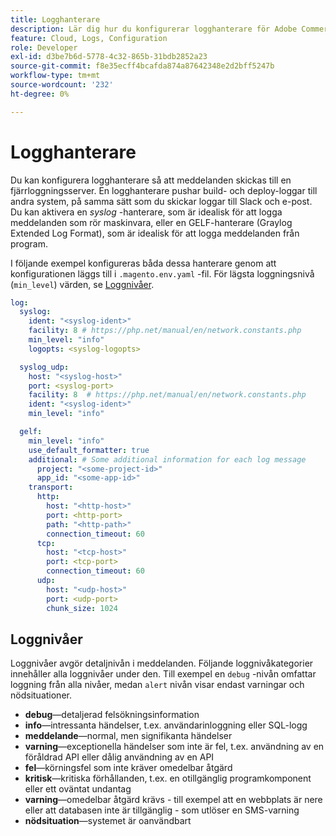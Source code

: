 ```yaml
---
title: Logghanterare
description: Lär dig hur du konfigurerar logghanterare för Adobe Commerce i molninfrastruktur.
feature: Cloud, Logs, Configuration
role: Developer
exl-id: d3be7b6d-5778-4c32-865b-31bdb2852a23
source-git-commit: f8e35ecff4bcafda874a87642348e2d2bff5247b
workflow-type: tm+mt
source-wordcount: '232'
ht-degree: 0%

---
```


# Logghanterare

Du kan konfigurera logghanterare så att meddelanden skickas till en fjärrloggningsserver. En logghanterare pushar build- och deploy-loggar till andra system, på samma sätt som du skickar loggar till Slack och e-post. Du kan aktivera en _syslog_ -hanterare, som är idealisk för att logga meddelanden som rör maskinvara, eller en GELF-hanterare (Graylog Extended Log Format), som är idealisk för att logga meddelanden från program.

I följande exempel konfigureras båda dessa hanterare genom att konfigurationen läggs till i `.magento.env.yaml` -fil. För lägsta loggningsnivå (`min_level`) värden, se [Loggnivåer](#log-levels).

```yaml
log:
  syslog:
    ident: "<syslog-ident>"
    facility: 8 # https://php.net/manual/en/network.constants.php
    min_level: "info"
    logopts: <syslog-logopts>

  syslog_udp:
    host: "<syslog-host>"
    port: <syslog-port>
    facility: 8  # https://php.net/manual/en/network.constants.php
    ident: "<syslog-ident>"
    min_level: "info"

  gelf:
    min_level: "info"
    use_default_formatter: true
    additional: # Some additional information for each log message
      project: "<some-project-id>"
      app_id: "<some-app-id>"
    transport:
      http:
        host: "<http-host>"
        port: <http-port>
        path: "<http-path>"
        connection_timeout: 60
      tcp:
        host: "<tcp-host>"
        port: <tcp-port>
        connection_timeout: 60
      udp:
        host: "<udp-host>"
        port: <udp-port>
        chunk_size: 1024
```

## Loggnivåer

Loggnivåer avgör detaljnivån i meddelanden. Följande loggnivåkategorier innehåller alla loggnivåer under den. Till exempel en `debug` -nivån omfattar loggning från alla nivåer, medan `alert` nivån visar endast varningar och nödsituationer.

- **debug**—detaljerad felsökningsinformation
- **info**—intressanta händelser, t.ex. användarinloggning eller SQL-logg
- **meddelande**—normal, men signifikanta händelser
- **varning**—exceptionella händelser som inte är fel, t.ex. användning av en föråldrad API eller dålig användning av en API
- **fel**—körningsfel som inte kräver omedelbar åtgärd
- **kritisk**—kritiska förhållanden, t.ex. en otillgänglig programkomponent eller ett oväntat undantag
- **varning**—omedelbar åtgärd krävs - till exempel att en webbplats är nere eller att databasen inte är tillgänglig - som utlöser en SMS-varning
- **nödsituation**—systemet är oanvändbart
